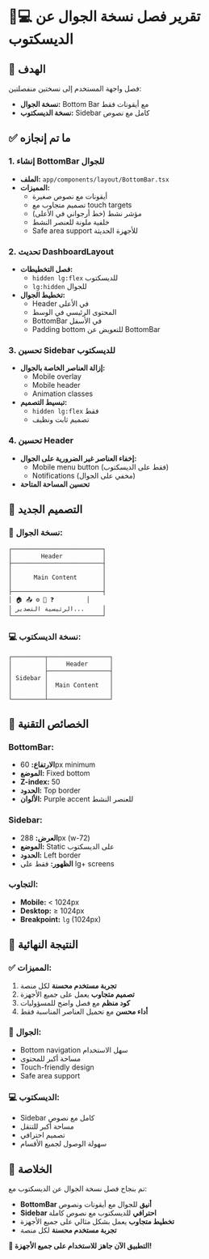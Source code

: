 # 📱💻 تقرير فصل نسخة الجوال عن الديسكتوب

## 🎯 **الهدف**
فصل واجهة المستخدم إلى نسختين منفصلتين:
- **نسخة الجوال:** Bottom Bar مع أيقونات فقط
- **نسخة الديسكتوب:** Sidebar كامل مع نصوص

## ✅ **ما تم إنجازه**

### 1. **إنشاء BottomBar للجوال**
- **الملف:** `app/components/layout/BottomBar.tsx`
- **المميزات:**
  - أيقونات مع نصوص صغيرة
  - تصميم متجاوب مع touch targets
  - مؤشر نشط (خط أرجواني في الأعلى)
  - خلفية ملونة للعنصر النشط
  - Safe area support للأجهزة الحديثة

### 2. **تحديث DashboardLayout**
- **فصل التخطيطات:**
  - `hidden lg:flex` للديسكتوب
  - `lg:hidden` للجوال
- **تخطيط الجوال:**
  - Header في الأعلى
  - المحتوى الرئيسي في الوسط
  - BottomBar في الأسفل
  - Padding bottom للتعويض عن BottomBar

### 3. **تحسين Sidebar للديسكتوب**
- **إزالة العناصر الخاصة بالجوال:**
  - Mobile overlay
  - Mobile header
  - Animation classes
- **تبسيط التصميم:**
  - `hidden lg:flex` فقط
  - تصميم ثابت ونظيف

### 4. **تحسين Header**
- **إخفاء العناصر غير الضرورية على الجوال:**
  - Mobile menu button (فقط على الديسكتوب)
  - Notifications (مخفي على الجوال)
- **تحسين المساحة المتاحة**

## 🎨 **التصميم الجديد**

### **📱 نسخة الجوال:**
```
┌─────────────────────────┐
│        Header           │
├─────────────────────────┤
│                         │
│      Main Content       │
│                         │
├─────────────────────────┤
│ 🏠 📤 ⚙️ 🔧 ❓         │
│ الرئيسية التصدير...     │
└─────────────────────────┘
```

### **💻 نسخة الديسكتوب:**
```
┌─────────┬─────────────────┐
│         │     Header      │
│         ├─────────────────┤
│ Sidebar │                 │
│         │  Main Content   │
│         │                 │
└─────────┴─────────────────┘
```

## 🔧 **الخصائص التقنية**

### **BottomBar:**
- **الارتفاع:** 60px minimum
- **الموضع:** Fixed bottom
- **Z-index:** 50
- **الحدود:** Top border
- **الألوان:** Purple accent للعنصر النشط

### **Sidebar:**
- **العرض:** 288px (w-72)
- **الموضع:** Static على الديسكتوب
- **الحدود:** Left border
- **الظهور:** فقط على lg+ screens

### **التجاوب:**
- **Mobile:** < 1024px
- **Desktop:** ≥ 1024px
- **Breakpoint:** `lg` (1024px)

## 🚀 **النتيجة النهائية**

### **✅ المميزات:**
1. **تجربة مستخدم محسنة** لكل منصة
2. **تصميم متجاوب** يعمل على جميع الأجهزة
3. **كود منظم** مع فصل واضح للمسؤوليات
4. **أداء محسن** مع تحميل العناصر المناسبة فقط

### **📱 الجوال:**
- Bottom navigation سهل الاستخدام
- مساحة أكبر للمحتوى
- Touch-friendly design
- Safe area support

### **💻 الديسكتوب:**
- Sidebar كامل مع نصوص
- مساحة أكبر للتنقل
- تصميم احترافي
- سهولة الوصول لجميع الأقسام

## 🎯 **الخلاصة**
تم بنجاح فصل نسخة الجوال عن الديسكتوب مع:
- **BottomBar أنيق** للجوال مع أيقونات ونصوص
- **Sidebar احترافي** للديسكتوب مع نصوص كاملة
- **تخطيط متجاوب** يعمل بشكل مثالي على جميع الأجهزة
- **تجربة مستخدم محسنة** لكل منصة

**🚀 التطبيق الآن جاهز للاستخدام على جميع الأجهزة!**
